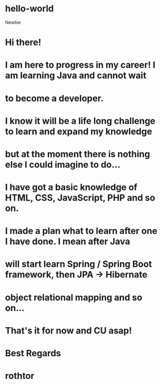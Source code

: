# hello-world
Newbie 
# Hi there!

# I am here to progress in my career! I am learning Java and cannot wait 
# to become a developer.
# I know it will be a life long challenge to learn and expand my knowledge
# but at the moment there is nothing else I could imagine to do...

# I have got a basic knowledge of HTML, CSS, JavaScript, PHP and so on.
# I made a plan what to learn after one I have done. I mean after Java
# will start learn Spring / Spring Boot framework, then JPA -> Hibernate 
# object relational mapping and so on...

# That's it for now and CU asap!
# Best Regards
# rothtor
